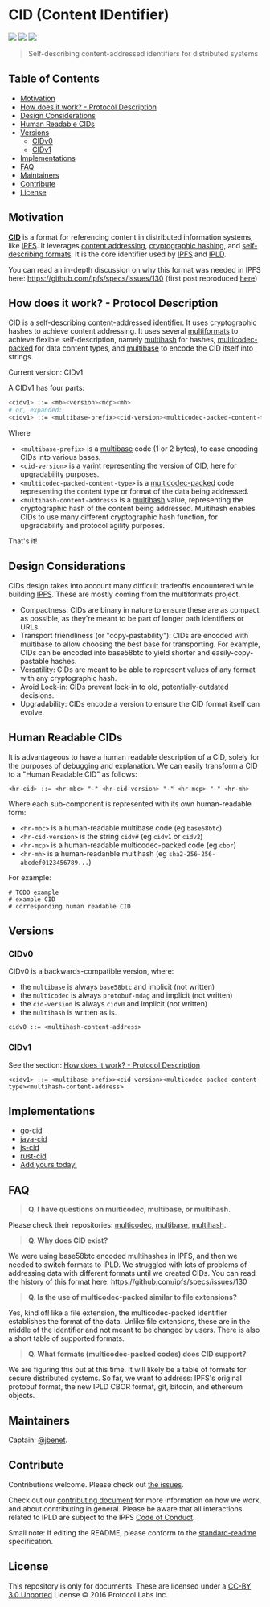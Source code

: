 # CID (Content IDentifier)

[![](https://img.shields.io/badge/made%20by-Protocol%20Labs-blue.svg?style=flat-square)](http://ipn.io)
[![](https://img.shields.io/badge/project-ipld-blue.svg?style=flat-square)](http://github.com/ipld/ipld)
[![](https://img.shields.io/badge/freenode-%23ipfs-blue.svg?style=flat-square)](http://webchat.freenode.net/?channels=%23ipfs)

> Self-describing content-addressed identifiers for distributed systems

## Table of Contents

- [Motivation](#motivation)
- [How does it work? - Protocol Description](#how-does-it-work---protocol-description)
- [Design Considerations](#design-considerations)
- [Human Readable CIDs](#human-readable-cids)
- [Versions](#versions)
  - [CIDv0](#cidv0)
  - [CIDv1](#cidv1)
- [Implementations](#implementations)
- [FAQ](#faq)
- [Maintainers](#maintainers)
- [Contribute](#contribute)
- [License](#license)

## Motivation

[**CID**](https://github.com/ipld/cid) is a format for referencing content in distributed information systems, like [IPFS](https://ipfs.io). It leverages [content addressing](https://en.wikipedia.org/wiki/Content-addressable_storage), [cryptographic hashing](https://simple.wikipedia.org/wiki/Cryptographic_hash_function), and [self-describing formats](https://github.com/multiformats/multiformats). It is the core identifier used by [IPFS](https://ipfs.io) and [IPLD](https://ipld.io).

You can read an in-depth discussion on why this format was needed in IPFS here: https://github.com/ipfs/specs/issues/130 (first post reproduced [here](./first-proposal.md))

## How does it work? - Protocol Description

CID is a self-describing content-addressed identifier. It uses cryptographic hashes to achieve content addressing. It uses several [multiformats](https://github.com/multiformats/multiformats) to achieve flexible self-description, namely [multihash](https://github.com/multiformats/multihash) for hashes, [multicodec-packed](https://github.com/multiformats/multicodec/blob/master/multicodec-packed.md) for data content types, and [multibase](https://github.com/multiformats/multibase) to encode the CID itself into strings.

Current version: CIDv1

A CIDv1 has four parts:

```sh
<cidv1> ::= <mb><version><mcp><mh>
# or, expanded:
<cidv1> ::= <multibase-prefix><cid-version><multicodec-packed-content-type><multihash-content-address>
```
Where

- `<multibase-prefix>` is a [multibase](https://github.com/multiformats/multibase) code (1 or 2 bytes), to ease encoding CIDs into various bases.
- `<cid-version>` is a [varint](https://github.com/multiformats/unsigned-varint) representing the version of CID, here for upgradability purposes.
- `<multicodec-packed-content-type>` is a [multicodec-packed](https://github.com/multiformats/multicodec/blob/master/multicodec-packed.md) code representing the content type or format of the data being addressed.
- `<multihash-content-address>` is a [multihash](https://github.com/multiformats/multihash) value, representing the cryptographic hash of the content being addressed. Multihash enables CIDs to use many different cryptographic hash function, for upgradability and protocol agility purposes.

That's it!

## Design Considerations

CIDs design takes into account many difficult tradeoffs encountered while building [IPFS](https://ipfs.io). These are mostly coming from the multiformats project.

- Compactness: CIDs are binary in nature to ensure these are as compact as possible, as they're meant to be part of longer path identifiers or URLs.
- Transport friendliness (or "copy-pastability"): CIDs are encoded with multibase to allow choosing the best base for transporting. For example, CIDs can be encoded into base58btc to yield shorter and easily-copy-pastable hashes.
- Versatility: CIDs are meant to be able to represent values of any format with any cryptographic hash.
- Avoid Lock-in: CIDs prevent lock-in to old, potentially-outdated decisions.
- Upgradability: CIDs encode a version to ensure the CID format itself can evolve.

## Human Readable CIDs

It is advantageous to have a human readable description of a CID, solely for the purposes of debugging and explanation. We can easily transform a CID to a "Human Readable CID" as follows:

```
<hr-cid> ::= <hr-mbc> "-" <hr-cid-version> "-" <hr-mcp> "-" <hr-mh>
```
Where each sub-component is represented with its own human-readable form:

- `<hr-mbc>` is a human-readable multibase code (eg `base58btc`)
- `<hr-cid-version>` is the string `cidv#` (eg `cidv1` or `cidv2`)
- `<hr-mcp>` is a human-readable multicodec-packed code (eg `cbor`)
- `<hr-mh>` is a human-readanble multihash (eg `sha2-256-256-abcdef0123456789...`)

For example:

```
# TODO example
# example CID
# corresponding human readable CID
```

## Versions

### CIDv0

CIDv0 is a backwards-compatible version, where:
- the `multibase` is always `base58btc` and implicit (not written)
- the `multicodec` is always `protobuf-mdag` and implicit (not written)
- the `cid-version` is always `cidv0` and implicit (not written)
- the `multihash` is written as is.

```
cidv0 ::= <multihash-content-address>
```

### CIDv1

See the section: [How does it work? - Protocol Description](#how-does-it-work-protocol-description)

```
<cidv1> ::= <multibase-prefix><cid-version><multicodec-packed-content-type><multihash-content-address>
```

## Implementations

- [go-cid](https://github.com/ipfs/go-cid)
- [java-cid](https://github.com/ipld/java-cid)
- [js-cid](https://github.com/ipld/js-cid)
- [rust-cid](https://github.com/ipld/rust-cid)
- [Add yours today!](https://github.com/ipld/cid/edit/master/README.md)

## FAQ

> **Q. I have questions on multicodec, multibase, or multihash.**

Please check their repositories: [multicodec](https://github.com/multiformats/multicodec), [multibase](https://github.com/multiformats/multibase), [multihash](https://github.com/multiformats/multihash).

> **Q. Why does CID exist?**

We were using base58btc encoded multihashes in IPFS, and then we needed to switch formats to IPLD. We struggled with lots of problems of addressing data with different formats until we created CIDs. You can read the history of this format here: https://github.com/ipfs/specs/issues/130

> **Q. Is the use of multicodec-packed similar to file extensions?**

Yes, kind of! like a file extension, the multicodec-packed identifier establishes the format of the data. Unlike file extensions, these are in the middle of the identifier and not meant to be changed by users. There is also a short table of supported formats.

> **Q. What formats (multicodec-packed codes) does CID support?**

We are figuring this out at this time. It will likely be a table of formats for secure distributed systems. So far, we want to address: IPFS's original protobuf format, the new IPLD CBOR format, git, bitcoin, and ethereum objects.

## Maintainers

Captain: [@jbenet](https://github.com/jbenet).

## Contribute

Contributions welcome. Please check out [the issues](https://github.com/ipld/cid/issues).

Check out our [contributing document](https://github.com/ipld/ipld/blob/master/contributing.md) for more information on how we work, and about contributing in general. Please be aware that all interactions related to IPLD are subject to the IPFS [Code of Conduct](https://github.com/ipfs/community/blob/master/code-of-conduct.md).

Small note: If editing the README, please conform to the [standard-readme](https://github.com/RichardLitt/standard-readme) specification.

## License

This repository is only for documents. These are licensed under a [CC-BY 3.0 Unported](LICENSE) License © 2016 Protocol Labs Inc.
